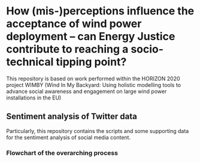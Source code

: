 # How (mis-)perceptions influence the acceptance of wind power deployment – can Energy Justice contribute to reaching a socio-technical tipping point?
This repository is based on work performed within the HORIZON 2020 project WIMBY (Wind In My Backyard: Using holistic modelling tools to advance social awareness and engagement on large wind power installations in the EU)

## Sentiment analysis of Twitter data
Particularly, this repository contains the scripts and some supporting data for the sentiment analysis of social media content. 

### Flowchart of the overarching process

